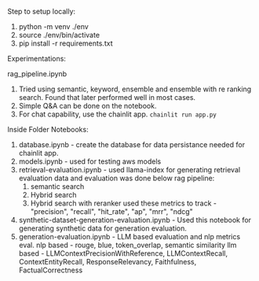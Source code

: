 Step to setup locally:

1. python -m venv ./env
2. source ./env/bin/activate
3. pip install -r requirements.txt


Experimentations:

rag_pipeline.ipynb

1. Tried using semantic, keyword, ensemble and ensemble with re ranking search. Found that later performed well in most cases.
2. Simple Q&A can be done on the notebook.
3. For chat capability, use the chainlit app. `chainlit run app.py`

Inside Folder Notebooks:
1. database.ipynb - create the database for data persistance needed for chainlit app.
2. models.ipynb - used for testing aws models
3. retrieval-evaluation.ipynb - used llama-index for generating retrieval evaluation data and evaluation was done below rag pipeline:
    1. semantic search
    2. Hybrid search
    3. Hybrid search with reranker
    used these metrics to track - "precision", "recall", "hit_rate", "ap", "mrr", "ndcg"
4. synthetic-dataset-generation-evaluation.ipynb - Used this notebook for generating synthetic data for generation evaluation.
5. generation-evaluation.ipynb - LLM based evaluation and nlp metrics eval.
    nlp based - rouge, blue, token_overlap, semantic similarity
    llm based - LLMContextPrecisionWithReference, LLMContextRecall, ContextEntityRecall, ResponseRelevancy, Faithfulness, FactualCorrectness